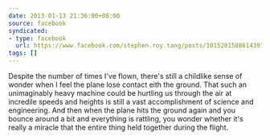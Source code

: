 ```yaml
---
date: 2013-01-13 21:36:00+08:00
source: facebook
syndicated:
- type: facebook
  url: https://www.facebook.com/stephen.roy.tang/posts/10152015886143912
tags: []
---
```


Despite the number of times I've flown, there's still a childlike sense of wonder when I feel the plane lose contact eith the ground. That such an unimaginably heavy machine could be hurtling us through the air at incredile speeds and heights is still a vast accomplishment of science and engineering.  And then when the plane hits the ground again and you bounce around a bit and everything is rattling, you wonder whether it's really a miracle that the entire thing held together during the flight.